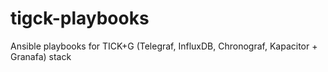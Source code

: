 # tigck-playbooks
Ansible playbooks for TICK+G (Telegraf, InfluxDB, Chronograf, Kapacitor + Granafa) stack
